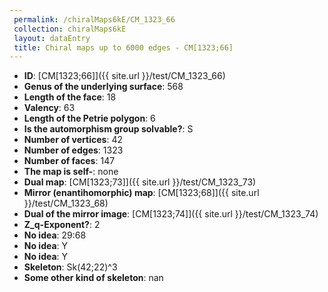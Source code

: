 ```yaml
--- 
 permalink: /chiralMaps6kE/CM_1323_66 
 collection: chiralMaps6kE
 layout: dataEntry
 title: Chiral maps up to 6000 edges - CM[1323;66]
---
```


- **ID**: [CM[1323;66]]({{ site.url }}/test/CM_1323_66)
- **Genus of the underlying surface**: 568
- **Length of the face**: 18
- **Valency**: 63
- **Length of the Petrie polygon**: 6
- **Is the automorphism group solvable?**: S
- **Number of vertices**: 42
- **Number of edges**: 1323
- **Number of faces**: 147
- **The map is self-**: none
- **Dual map**: [CM[1323;73]]({{ site.url }}/test/CM_1323_73)
- **Mirror (enantihomorphic) map**: [CM[1323;68]]({{ site.url }}/test/CM_1323_68)
- **Dual of the mirror image**: [CM[1323;74]]({{ site.url }}/test/CM_1323_74)
- **Z_q-Exponent?**: 2
- **No idea**:  29:68
- **No idea**: Y
- **No idea**: Y
- **Skeleton**: Sk(42;22)^3
- **Some other kind of skeleton**: nan
